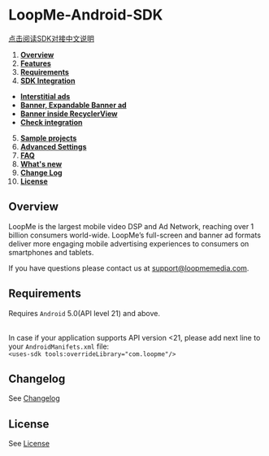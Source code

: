 # LoopMe-Android-SDK #

[点击阅读SDK对接中文说明](README_CHINESE.md)

1. **[Overview](https://github.com/loopme/android-united-sdk/wiki)**
2. **[Features](https://github.com/loopme/android-united-sdk/wiki/Features)**
3. **[Requirements](https://github.com/loopme/android-united-sdk/wiki/Requirements)**
4. **[SDK Integration](https://github.com/loopme/android-united-sdk/wiki/SDK-Integration)**
  * **[Interstitial ads](https://github.com/loopme/android-united-sdk/wiki/Interstitial-ad)**
  * **[Banner, Expandable Banner ad](https://github.com/loopme/android-united-sdk/wiki/Banner,-Expandable-Banner-ad)**
  * **[Banner inside RecyclerView](https://github.com/loopme/android-united-sdk/wiki/Banner-inside-RecyclerView)**
  * **[Check integration](https://github.com/loopme/android-united-sdk/wiki/Check-integration)**
5. **[Sample projects](https://github.com/loopme/android-united-sdk/wiki/Sample-projects)**
6. **[Advanced Settings](https://github.com/loopme/android-united-sdk/wiki/Advanced-Settings)**
7. **[FAQ](https://github.com/loopme/android-united-sdk/wiki/FAQ)**
8. **[What's new](https://github.com/loopme/android-united-sdk/wiki/What's-new)**
9. **[Change Log](https://github.com/loopme/android-united-sdk/blob/master/CHANGELOG.md)**
10. **[License](https://github.com/loopme/android-united-sdk/wiki/License)**

## Overview ##

LoopMe is the largest mobile video DSP and Ad Network, reaching over 1 billion consumers world-wide. LoopMe’s full-screen and banner ad formats deliver more engaging mobile advertising experiences to consumers on smartphones and tablets.

If you have questions please contact us at support@loopmemedia.com.

## Requirements ##

Requires `Android` 5.0(API level 21) and above.

<br/>In case if your application supports API version <21, please add next line to your `AndroidManifets.xml` file:
<br/>      `<uses-sdk tools:overrideLibrary="com.loopme"/>`

## Changelog ##

See [Changelog](CHANGELOG.md)

## License ##

See [License](LICENSE.md)
